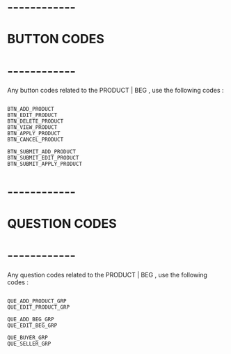 # ------------
# BUTTON CODES
# ------------

Any button codes related to the PRODUCT | BEG , use the following codes :

```

BTN_ADD_PRODUCT
BTN_EDIT_PRODUCT
BTN_DELETE_PRODUCT
BTN_VIEW_PRODUCT
BTN_APPLY_PRODUCT
BTN_CANCEL_PRODUCT

BTN_SUBMIT_ADD_PRODUCT
BTN_SUBMIT_EDIT_PRODUCT
BTN_SUBMIT_APPLY_PRODUCT

```

# ------------
# QUESTION CODES
# ------------

Any question codes related to the PRODUCT | BEG , use the following codes :

```

QUE_ADD_PRODUCT_GRP
QUE_EDIT_PRODUCT_GRP

QUE_ADD_BEG_GRP
QUE_EDIT_BEG_GRP

QUE_BUYER_GRP
QUE_SELLER_GRP

```
